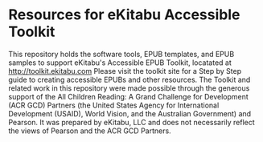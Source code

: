 # Resources for eKitabu Accessible Toolkit

This repository holds the software tools, EPUB templates, and EPUB samples to support eKitabu's Accessible EPUB Toolkit, locatated at http://toolkit.ekitabu.com 
Please visit the toolkit site for a Step by Step guide to creating accessible EPUBs and other resources. The Toolkit and related work in
this repository were made possible through the generous support of the All Children Reading: A Grand Challenge for Development (ACR GCD)
Partners (the United States Agency for International Development (USAID), World Vision, and the Australian Government) and Pearson. It was
prepared by eKitabu, LLC and does not necessarily reflect the views of Pearson and the ACR GCD Partners.

